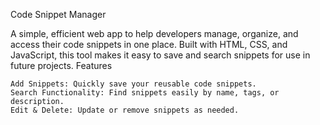 Code Snippet Manager

A simple, efficient web app to help developers manage, organize, and access their code snippets in one place. Built with HTML, CSS, and JavaScript, this tool makes it easy to save and search snippets for use in future projects.
Features

    Add Snippets: Quickly save your reusable code snippets.
    Search Functionality: Find snippets easily by name, tags, or description.
    Edit & Delete: Update or remove snippets as needed.
